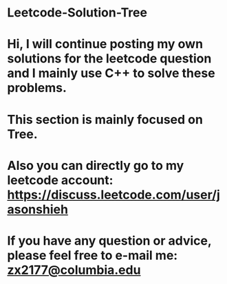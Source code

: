 # Leetcode-Solution-Tree
# Hi, I will continue posting my own solutions for the leetcode question and I mainly use C++ to solve these problems.
# This section is mainly focused on Tree.
# Also you can directly go to my leetcode account: https://discuss.leetcode.com/user/jasonshieh
# If you have any question or advice, please feel free to e-mail me: zx2177@columbia.edu

